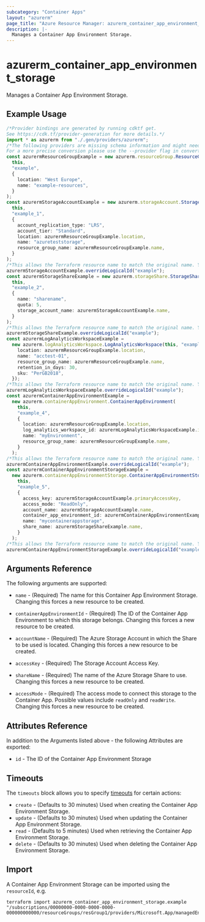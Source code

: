 ```yaml
---
subcategory: "Container Apps"
layout: "azurerm"
page_title: "Azure Resource Manager: azurerm_container_app_environment_storage"
description: |-
  Manages a Container App Environment Storage.
---
```


# azurerm\_container\_app\_environment\_storage

Manages a Container App Environment Storage.

## Example Usage

```typescript
/*Provider bindings are generated by running cdktf get.
See https://cdk.tf/provider-generation for more details.*/
import * as azurerm from "./.gen/providers/azurerm";
/*The following providers are missing schema information and might need manual adjustments to synthesize correctly: azurerm.
For a more precise conversion please use the --provider flag in convert.*/
const azurermResourceGroupExample = new azurerm.resourceGroup.ResourceGroup(
  this,
  "example",
  {
    location: "West Europe",
    name: "example-resources",
  }
);
const azurermStorageAccountExample = new azurerm.storageAccount.StorageAccount(
  this,
  "example_1",
  {
    account_replication_type: "LRS",
    account_tier: "Standard",
    location: azurermResourceGroupExample.location,
    name: "azureteststorage",
    resource_group_name: azurermResourceGroupExample.name,
  }
);
/*This allows the Terraform resource name to match the original name. You can remove the call if you don't need them to match.*/
azurermStorageAccountExample.overrideLogicalId("example");
const azurermStorageShareExample = new azurerm.storageShare.StorageShare(
  this,
  "example_2",
  {
    name: "sharename",
    quota: 5,
    storage_account_name: azurermStorageAccountExample.name,
  }
);
/*This allows the Terraform resource name to match the original name. You can remove the call if you don't need them to match.*/
azurermStorageShareExample.overrideLogicalId("example");
const azurermLogAnalyticsWorkspaceExample =
  new azurerm.logAnalyticsWorkspace.LogAnalyticsWorkspace(this, "example_3", {
    location: azurermResourceGroupExample.location,
    name: "acctest-01",
    resource_group_name: azurermResourceGroupExample.name,
    retention_in_days: 30,
    sku: "PerGB2018",
  });
/*This allows the Terraform resource name to match the original name. You can remove the call if you don't need them to match.*/
azurermLogAnalyticsWorkspaceExample.overrideLogicalId("example");
const azurermContainerAppEnvironmentExample =
  new azurerm.containerAppEnvironment.ContainerAppEnvironment(
    this,
    "example_4",
    {
      location: azurermResourceGroupExample.location,
      log_analytics_workspace_id: azurermLogAnalyticsWorkspaceExample.id,
      name: "myEnvironment",
      resource_group_name: azurermResourceGroupExample.name,
    }
  );
/*This allows the Terraform resource name to match the original name. You can remove the call if you don't need them to match.*/
azurermContainerAppEnvironmentExample.overrideLogicalId("example");
const azurermContainerAppEnvironmentStorageExample =
  new azurerm.containerAppEnvironmentStorage.ContainerAppEnvironmentStorage(
    this,
    "example_5",
    {
      access_key: azurermStorageAccountExample.primaryAccessKey,
      access_mode: "ReadOnly",
      account_name: azurermStorageAccountExample.name,
      container_app_environment_id: azurermContainerAppEnvironmentExample.id,
      name: "mycontainerappstorage",
      share_name: azurermStorageShareExample.name,
    }
  );
/*This allows the Terraform resource name to match the original name. You can remove the call if you don't need them to match.*/
azurermContainerAppEnvironmentStorageExample.overrideLogicalId("example");

```

## Arguments Reference

The following arguments are supported:

*   `name` - (Required) The name for this Container App Environment Storage. Changing this forces a new resource to be created.

*   `containerAppEnvironmentId` - (Required) The ID of the Container App Environment to which this storage belongs. Changing this forces a new resource to be created.

*   `accountName` - (Required) The Azure Storage Account in which the Share to be used is located. Changing this forces a new resource to be created.

*   `accessKey` - (Required) The Storage Account Access Key.

*   `shareName` - (Required) The name of the Azure Storage Share to use. Changing this forces a new resource to be created.

*   `accessMode` - (Required) The access mode to connect this storage to the Container App. Possible values include `readOnly` and `readWrite`. Changing this forces a new resource to be created.

## Attributes Reference

In addition to the Arguments listed above - the following Attributes are exported:

* `id` - The ID of the Container App Environment Storage

## Timeouts

The `timeouts` block allows you to specify [timeouts](https://www.terraform.io/docs/configuration/resources.html#timeouts) for certain actions:

* `create` - (Defaults to 30 minutes) Used when creating the Container App Environment Storage.
* `update` - (Defaults to 30 minutes) Used when updating the Container App Environment Storage.
* `read` - (Defaults to 5 minutes) Used when retrieving the Container App Environment Storage.
* `delete` - (Defaults to 30 minutes) Used when deleting the Container App Environment Storage.

## Import

A Container App Environment Storage can be imported using the `resourceId`, e.g.

```shell
terraform import azurerm_container_app_environment_storage.example "/subscriptions/00000000-0000-0000-0000-000000000000/resourceGroups/resGroup1/providers/Microsoft.App/managedEnvironments/myEnvironment/storages/mystorage"
```
